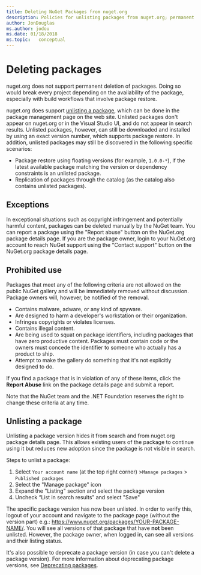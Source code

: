 ```yaml
---
title: Deleting NuGet Packages from nuget.org
description: Policies for unlisting packages from nuget.org; permanent deletion is not supported except when packages violate other policies.
author: JonDouglas
ms.author: jodou
ms.date: 01/18/2018
ms.topic:   conceptual
---
```


# Deleting packages

nuget.org does not support permanent deletion of packages. Doing so would break every project depending on the availability of the package, especially with build workflows that involve package restore.

nuget.org does support [unlisting a package](#unlisting-a-package), which can be done in the package management page on the web site. Unlisted packages don't appear on nuget.org or in the Visual Studio UI, and do not appear in search results. Unlisted packages, however, can still be downloaded and installed by using an exact version number, which supports package restore. In addition, unlisted packages may still be discovered in the following specific scenarios:

- Package restore using floating versions (for example, `1.0.0-*`), if the latest available package matching the version or dependency constraints is an unlisted package.
- Replication of packages through the catalog (as the catalog also contains unlisted packages).

## Exceptions

In exceptional situations such as copyright infringement and potentially harmful content, packages can be deleted manually by the NuGet team. You can report a package using the "Report abuse" button on the NuGet.org package details page. If you are the package owner, login to your NuGet.org account to reach NuGet support using the "Contact support" button on the NuGet.org package details page.

## Prohibited use

Packages that meet any of the following criteria are not allowed on the public NuGet gallery and will be immediately removed without discussion. Package owners will, however, be notified of the removal.

- Contains malware, adware, or any kind of spyware.
- Are designed to harm a developer's workstation or their organization.
- Infringes copyrights or violates licenses.
- Contains illegal content.
- Are being used to squat on package identifiers, including packages that have zero productive content. Packages must contain code or the owners must concede the identifier to someone who actually has a product to ship.
- Attempt to make the gallery do something that it's not explicitly designed to do.

If you find a package that is in violation of any of these items, click the **Report Abuse** link on the package details page and submit a report.

Note that the NuGet team and the .NET Foundation reserves the right to change these criteria at any time.

## Unlisting a package
Unlisting a package version hides it from search and from nuget.org package details page. This allows existing users of the package to continue using it but reduces new adoption since the package is not visible in search.

Steps to unlist a package:

1. Select `Your account name` (at the top right corner) >`Manage packages` > `Published packages`
1. Select the "Manage package" icon
1. Expand the "Listing" section and select the package version
1. Uncheck “List in search results” and select "Save"

The specific package version has now been unlisted. In order to verify this, logout of your account and navigate to the package page (without the version part) e.g.: https://www.nuget.org/packages/YOUR-PACKAGE-NAME/. You will see all versions of that package that have **not** been unlisted. However, the package owner, when logged in, can see all versions and their listing status.

It's also possible to deprecate a package version (in case you can't delete a package version). For more information about deprecating package versions, see [Deprecating packages](../deprecate-packages.md).

